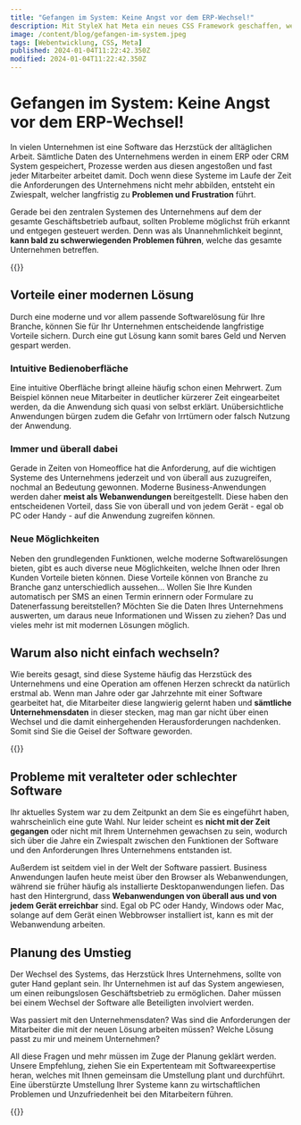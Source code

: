 ```yaml
---
title: "Gefangen im System: Keine Angst vor dem ERP-Wechsel!"
description: Mit StyleX hat Meta ein neues CSS Framework geschaffen, welches die Entwicklung von Webanwendungen vor allem mit React vereinfachen soll. Welche Vor- und Nachteile es gegenüber anderen CSS Frameworks gibt, erfahren Sie in diesem Blog Eintrag.
image: /content/blog/gefangen-im-system.jpeg
tags: [Webentwicklung, CSS, Meta]
published: 2024-01-04T11:22:42.350Z
modified: 2024-01-04T11:22:42.350Z
---
```


# Gefangen im System: Keine Angst vor dem ERP-Wechsel!

In vielen Unternehmen ist eine Software das Herzstück der alltäglichen Arbeit. Sämtliche Daten des Unternehmens werden in einem ERP oder CRM System gespeichert, Prozesse werden aus diesen angestoßen und fast jeder Mitarbeiter arbeitet damit. Doch wenn diese Systeme im Laufe der Zeit die Anforderungen des Unternehmens nicht mehr abbilden, entsteht ein Zwiespalt, welcher langfristig zu **Problemen und Frustration** führt.

Gerade bei den zentralen Systemen des Unternehmens auf dem der gesamte Geschäftsbetrieb aufbaut, sollten Probleme möglichst früh erkannt und entgegen gesteuert werden. Denn was als Unannehmlichkeit beginnt, **kann bald zu schwerwiegenden Problemen führen**, welche das gesamte Unternehmen betreffen.

{{<callToAction-blog text="Sie fühlen sich in Ihrem System gefangen? Wir helfen Ihnen wieder raus!" buttonLabel="Jetzt Beratungstermin vereinbaren" buttonUrl="https://calendly.com/hanovatech/30min" >}}

## Vorteile einer modernen Lösung
Durch eine moderne und vor allem passende Softwarelösung für Ihre Branche, können Sie für Ihr Unternehmen entscheidende langfristige Vorteile sichern. Durch eine gut Lösung kann somit bares Geld und Nerven gespart werden.

### Intuitive Bedienoberfläche
Eine intuitive Oberfläche bringt alleine häufig schon einen Mehrwert. Zum Beispiel können neue Mitarbeiter in deutlicher kürzerer Zeit eingearbeitet werden, da die Anwendung sich quasi von selbst erklärt. Unübersichtliche Anwendungen bürgen zudem die Gefahr von Irrtümern oder falsch Nutzung der Anwendung.

### Immer und überall dabei
Gerade in Zeiten von Homeoffice hat die Anforderung, auf die wichtigen Systeme des Unternehmens jederzeit und von überall aus zuzugreifen, nochmal an Bedeutung gewonnen. Moderne Business-Anwendungen werden daher **meist als Webanwendungen** bereitgestellt. Diese haben den entscheidenen Vorteil, dass Sie von überall und von jedem Gerät - egal ob PC oder Handy - auf die Anwendung zugreifen können.

### Neue Möglichkeiten
Neben den grundlegenden Funktionen, welche moderne Softwarelösungen bieten, gibt es auch diverse neue Möglichkeiten, welche Ihnen oder Ihren Kunden Vorteile bieten können. Diese Vorteile können von Branche zu Branche ganz unterschiedlich aussehen… Wollen Sie Ihre Kunden automatisch per SMS an einen Termin erinnern oder Formulare zu Datenerfassung bereitstellen? Möchten Sie die Daten Ihres Unternehmens auswerten, um daraus neue Informationen und Wissen zu ziehen? Das und vieles mehr ist mit modernen Lösungen möglich.

## Warum also nicht einfach wechseln?
Wie bereits gesagt, sind diese Systeme häufig das Herzstück des Unternehmens und eine Operation am offenen Herzen schreckt da natürlich erstmal ab. Wenn man Jahre oder gar Jahrzehnte mit einer Software gearbeitet hat, die Mitarbeiter diese langwierig gelernt haben und **sämtliche Unternehmensdaten** in dieser stecken, mag man gar nicht über einen Wechsel und die damit einhergehenden Herausforderungen nachdenken. Somit sind Sie die Geisel der Software geworden.

{{<callToAction-blog text="Wir unterstützen Sie gerne von der Auswahl bis zum Betrieb einer neuen Softwarelösung in Ihrem Unternehmen?" buttonLabel="Jetzt Beratungstermin vereinbaren" buttonUrl="https://calendly.com/hanovatech/30min" >}}

## Probleme mit veralteter oder schlechter Software
Ihr aktuelles System war zu dem Zeitpunkt an dem Sie es eingeführt haben, wahrscheinlich eine gute Wahl. Nur leider scheint es **nicht mit der Zeit gegangen** oder nicht mit Ihrem Unternehmen gewachsen zu sein, wodurch sich über die Jahre ein Zwiespalt zwischen den Funktionen der Software und den Anforderungen Ihres Unternehmens entstanden ist.

Außerdem ist seitdem viel in der Welt der Software passiert. Business Anwendungen laufen heute meist über den Browser als Webanwendungen, während sie früher häufig als installierte Desktopanwendungen liefen. Das hast den Hintergrund, dass **Webanwendungen von überall aus und von jedem Gerät erreichbar** sind. Egal ob PC oder Handy, Windows oder Mac, solange auf dem Gerät einen Webbrowser installiert ist, kann es mit der Webanwendung arbeiten. 

## Planung des Umstieg
Der Wechsel des Systems, das Herzstück Ihres Unternehmens, sollte von guter Hand geplant sein. Ihr Unternehmen ist auf das System angewiesen, um einen reibungslosen Geschäftsbetrieb zu ermöglichen. Daher müssen bei einem Wechsel der Software alle Beteiligten involviert werden.

Was passiert mit den Unternehmensdaten? Was sind die Anforderungen der Mitarbeiter die mit der neuen Lösung arbeiten müssen? Welche Lösung passt zu mir und meinem Unternehmen?

All diese Fragen und mehr müssen im Zuge der Planung geklärt werden. Unsere Empfehlung, ziehen Sie ein Expertenteam mit Softwareexpertise heran, welches mit Ihnen gemeinsam die Umstellung plant und durchführt. Eine überstürzte Umstellung Ihrer Systeme kann zu wirtschaftlichen Problemen und Unzufriedenheit bei den Mitarbeitern führen.

{{<callToAction-blog text="Wir unterstützen Sie gerne von der Auswahl bis zum Betrieb einer neuen Softwarelösung in Ihrem Unternehmen." buttonLabel="Jetzt Beratungstermin vereinbaren" buttonUrl="https://calendly.com/hanovatech/30min" >}}